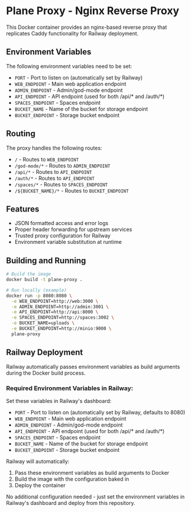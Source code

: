 # Plane Proxy - Nginx Reverse Proxy

This Docker container provides an nginx-based reverse proxy that replicates Caddy functionality for Railway deployment.

## Environment Variables

The following environment variables need to be set:

- `PORT` - Port to listen on (automatically set by Railway)
- `WEB_ENDPOINT` - Main web application endpoint
- `ADMIN_ENDPOINT` - Admin/god-mode endpoint  
- `API_ENDPOINT` - API endpoint (used for both /api/* and /auth/*)
- `SPACES_ENDPOINT` - Spaces endpoint
- `BUCKET_NAME` - Name of the bucket for storage endpoint
- `BUCKET_ENDPOINT` - Storage bucket endpoint

## Routing

The proxy handles the following routes:

- `/` - Routes to `WEB_ENDPOINT`
- `/god-mode/*` - Routes to `ADMIN_ENDPOINT`
- `/api/*` - Routes to `API_ENDPOINT`
- `/auth/*` - Routes to `API_ENDPOINT`
- `/spaces/*` - Routes to `SPACES_ENDPOINT`
- `/${BUCKET_NAME}/*` - Routes to `BUCKET_ENDPOINT`

## Features

- JSON formatted access and error logs
- Proper header forwarding for upstream services
- Trusted proxy configuration for Railway
- Environment variable substitution at runtime

## Building and Running

```bash
# Build the image
docker build -t plane-proxy .

# Run locally (example)
docker run -p 8080:8080 \
  -e WEB_ENDPOINT=http://web:3000 \
  -e ADMIN_ENDPOINT=http://admin:3001 \
  -e API_ENDPOINT=http://api:8000 \
  -e SPACES_ENDPOINT=http://spaces:3002 \
  -e BUCKET_NAME=uploads \
  -e BUCKET_ENDPOINT=http://minio:9000 \
  plane-proxy
```

## Railway Deployment

Railway automatically passes environment variables as build arguments during the Docker build process. 

### Required Environment Variables in Railway:

Set these variables in Railway's dashboard:

- `PORT` - Port to listen on (automatically set by Railway, defaults to 8080)
- `WEB_ENDPOINT` - Main web application endpoint
- `ADMIN_ENDPOINT` - Admin/god-mode endpoint  
- `API_ENDPOINT` - API endpoint (used for both /api/* and /auth/*)
- `SPACES_ENDPOINT` - Spaces endpoint
- `BUCKET_NAME` - Name of the bucket for storage endpoint
- `BUCKET_ENDPOINT` - Storage bucket endpoint

Railway will automatically:
1. Pass these environment variables as build arguments to Docker
2. Build the image with the configuration baked in
3. Deploy the container

No additional configuration needed - just set the environment variables in Railway's dashboard and deploy from this repository.
